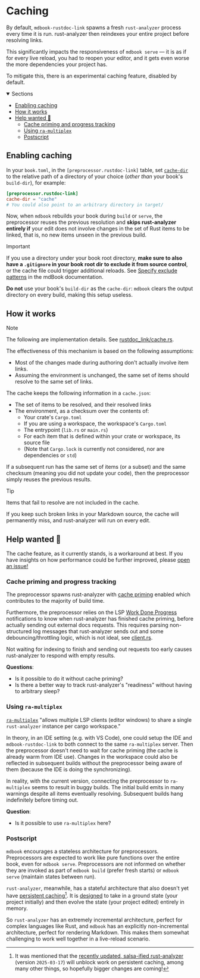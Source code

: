 # Caching

By default, `mdbook-rustdoc-link` spawns a fresh `rust-analyzer` process every time it
is run. rust-analyzer then reindexes your entire project before resolving links.

This significantly impacts the responsiveness of `mdbook serve` — it is as if for every
live reload, you had to reopen your editor, and it gets even worse the more dependencies
your project has.

To mitigate this, there is an experimental caching feature, disabled by default.

<details class="toc" open>
  <summary>Sections</summary>

- [Enabling caching](#enabling-caching)
- [How it works](#how-it-works)
- [Help wanted 🙌](#help-wanted-)
  - [Cache priming and progress tracking](#cache-priming-and-progress-tracking)
  - [Using `ra-multiplex`](#using-ra-multiplex)
  - [Postscript](#postscript)

</details>

## Enabling caching

In your `book.toml`, in the `[preprocessor.rustdoc-link]` table, set
[`cache-dir`](configuration.md#cache-dir) to the relative path of a directory of your
choice (_other than_ your book's `build-dir`), for example:

```toml
[preprocessor.rustdoc-link]
cache-dir = "cache"
# You could also point to an arbitrary directory in target/
```

Now, when `mdbook` rebuilds your book during `build` or `serve`, the preprocessor reuses
the previous resolution and **skips rust-analyzer entirely if** your edit does not
involve changes in the set of Rust items to be linked, that is, no new items unseen in
the previous build.

> [!IMPORTANT]
>
> If you use a directory under your book root directory, **make sure to also have a
> `.gitignore` in your book root dir to exclude it from source control**, or the cache
> file could trigger additional reloads. See [Specify exclude
> patterns][specify-exclude-patterns] in the mdBook documentation.
>
> **Do not** use your book's `build-dir` as the `cache-dir`: `mdbook` clears the output
> directory on every build, making this setup useless.

## How it works

> [!NOTE]
>
> The following are implementation details. See
> [rustdoc_link/cache.rs](/crates/mdbookkit/src/bin/rustdoc_link/cache.rs).

The effectiveness of this mechanism is based on the following assumptions:

- Most of the changes made during authoring don't actually involve item links.
- Assuming the environment is unchanged, the same set of items should resolve to the
  same set of links.

The cache keeps the following information in a `cache.json`:

- The set of items to be resolved, and their resolved links
- The environment, as a checksum over the contents of:
  - Your crate's `Cargo.toml`
  - If you are using a workspace, the workspace's `Cargo.toml`
  - The entrypoint (`lib.rs` or `main.rs`)
  - For each item that is defined within your crate or workspace, its source file
  - (Note that `Cargo.lock` is currently not considered, nor are dependencies or `std`)

If a subsequent run has the same set of items (or a subset) and the same checksum
(meaning you did not update your code), then the preprocessor simply reuses the previous
results.

> [!TIP]
>
> Items that fail to resolve are not included in the cache.
>
> If you keep such broken links in your Markdown source, the cache will permanently
> miss, and rust-analyzer will run on every edit.

## Help wanted 🙌

The cache feature, as it currently stands, is a workaround at best. If you have insights
on how performance could be further improved, please [open an issue!][gh-issues]

### Cache priming and progress tracking

The preprocessor spawns rust-analyzer with [cache priming][ra-cache-priming] enabled
which contributes to the majority of build time.

Furthermore, the preprocessor relies on the LSP [Work Done
Progress][lsp-work-done-progress] notifications to know when rust-analyzer has finished
cache priming, before actually sending out external docs requests. This requires parsing
non-structured log messages that rust-analyzer sends out and some debouncing/throttling
logic, which is not ideal, see
[client.rs](/crates/mdbookkit/src/bin/rustdoc_link/client.rs#L142).

Not waiting for indexing to finish and sending out requests too early causes
rust-analyzer to respond with empty results.

**Questions**:

- Is it possible to do it without cache priming?
- Is there a better way to track rust-analyzer's "readiness" without having to arbitrary
  sleep?

### Using `ra-multiplex`

[`ra-multiplex`] "allows multiple LSP clients (editor windows) to share a single
`rust-analyzer` instance per cargo workspace."

In theory, in an IDE setting (e.g. with VS Code), one could setup the IDE and
`mdbook-rustdoc-link` to both connect to the same `ra-multiplex` server. Then the
preprocessor doesn't need to wait for cache priming (the cache is already warm from IDE
use). Changes in the workspace could also be reflected in subsequent builds without the
preprocessor being aware of them (because the IDE is doing the synchronizing).

In reality, with the current version, connecting the preprocessor to `ra-multiplex`
seems to result in buggy builds. The initial build emits in many warnings despite all
items eventually resolving. Subsequent builds hang indefinitely before timing out.

**Question**:

- Is it possible to use `ra-multiplex` here?

### Postscript

`mdbook` encourages a stateless architecture for preprocessors. Preprocessors are
expected to work like pure functions over the entire book, even for `mdbook serve`.
Preprocessors are not informed on whether they are invoked as part of `mdbook build`
(prefer fresh starts) or `mdbook serve` (maintain states between run).

`rust-analyzer`, meanwhile, has a stateful architecture that also doesn't yet have
[persistent caching][ra-persistent-cache][^1]. It is [designed][ra-architecture] to take
in a ground state (your project initially) and then evolve the state (your project
edited) entirely in memory.

So `rust-analyzer` has an extremely incremental architecture, perfect for complex
languages like Rust, and `mdbook` has an explicitly non-incremental architecture,
perfect for rendering Markdown. This makes them somewhat challenging to work well
together in a live-reload scenario.

[^1]:
    It was mentioned that the [recently updated, salsa-ified rust-analyzer][salsa]
    (version `2025-03-17`) will unblock work on persistent caching, among many other
    things, so hopefully bigger changes are coming!

<!-- prettier-ignore-start -->

[`ra-multiplex`]: https://github.com/pr2502/ra-multiplex
[gh-issues]: https://github.com/tonywu6/mdbookkit/issues
[lsp-work-done-progress]: https://microsoft.github.io/language-server-protocol/specifications/lsp/3.17/specification/#workDoneProgress
[ra-architecture]: https://rust-analyzer.github.io/book/contributing/architecture.html#:~:text=The%20analyzer%20keeps%20all%20this%20input%20data%20in%20memory%20and%20never%20does%20any%20IO.
[ra-cache-priming]: https://rust-analyzer.github.io/book/configuration.html?highlight=cache%20priming#configuration
[ra-persistent-cache]: https://github.com/rust-lang/rust-analyzer/issues/4712
[salsa]: https://rust-analyzer.github.io/thisweek/2025/03/17/changelog-277.html
[specify-exclude-patterns]: https://rust-lang.github.io/mdBook/cli/serve.html#specify-exclude-patterns

<!-- prettier-ignore-end -->
